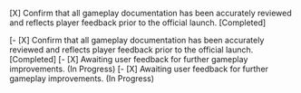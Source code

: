 [X] Confirm that all gameplay documentation has been accurately reviewed and reflects player feedback prior to the official launch. [Completed]

[- [X] Confirm that all gameplay documentation has been accurately reviewed and reflects player feedback prior to the official launch. [Completed]
[- [X] Awaiting user feedback for further gameplay improvements. (In Progress)
[- [X] Awaiting user feedback for further gameplay improvements. (In Progress)